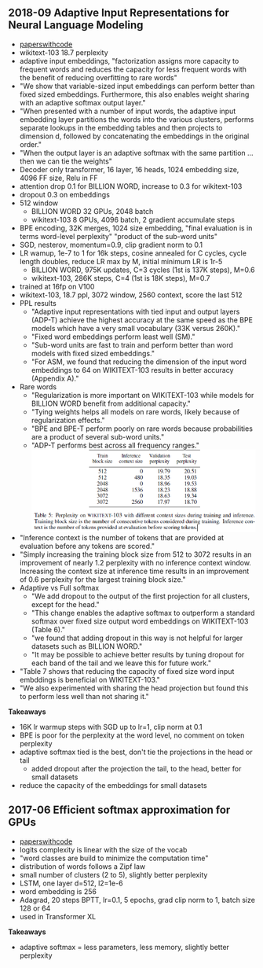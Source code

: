 
## 2018-09 Adaptive Input Representations for Neural Language Modeling
- [paperswithcode](https://paperswithcode.com/paper/adaptive-input-representations-for-neural)
- wikitext-103 18.7 perplexity
- adaptive input embeddings, "factorization assigns more capacity to frequent words and reduces the capacity for less frequent words with the benefit of reducing overfitting to rare words"
- "We show that variable-sized input embeddings can perform better than fixed sized embeddings. Furthermore, this also enables weight sharing with an adaptive softmax output layer."
- "When presented with a number of input words, the adaptive input embedding layer partitions the words into the various clusters, performs separate lookups in the embedding tables and then projects to dimension d, followed by concatenating the embeddings in the original order."
- "When the output layer is an adaptive softmax with the same partition ... then we can tie the weights"
- Decoder only transformer, 16 layer, 16 heads, 1024 embedding size, 4096 FF size, Relu in FF
- attention drop 0.1 for BILLION WORD, increase to 0.3 for wikitext-103
- dropout 0.3 on embeddings
- 512 window
    - BILLION WORD 32 GPUs, 2048 batch
    - wikitext-103 8 GPUs, 4096 batch, 2 gradient accumulate steps
- BPE encoding, 32K merges, 1024 size embedding, "final evaluation is in terms word-level perplexity" "product of the sub-word units"
- SGD, nesterov, momentum=0.9, clip gradient norm to 0.1
- LR wamup, 1e-7 to 1 for 16k steps, cosine annealed for C cycles, cycle length doubles, reduce LR max by M, initial minimum LR is 1r-5
    - BILLION WORD, 975K updates, C=3 cycles (1st is 137K steps), M=0.6
    - wikitext-103, 286K steps, C=4 (1st is 18K steps), M=0.7
- trained at 16fp on V100
- wikitext-103, 18.7 ppl, 3072 window, 2560 context, score the last 512
- PPL results
    - "Adaptive input representations with tied input and output layers (ADP-T) achieve the highest accuracy at the same speed as the BPE models which have a very small vocabulary (33K versus 260K)."
    - "Fixed word embeddings perform least well (SM)."
    - "Sub-word units are fast to train and perform better than word models with fixed sized embeddings."
    - "For ASM, we found that reducing the dimension of the input word embeddings to 64 on WIKITEXT-103 results in better accuracy (Appendix A)."
- Rare words
    - "Regularization is more important on WIKITEXT-103 while models for BILLION WORD benefit from additional capacity."
    - "Tying weights helps all models on rare words, likely because of regularization effects."
    - "BPE and BPE-T perform poorly on rare words because probabilities are a product of several sub-word units."
    - "ADP-T performs best across all frequency ranges."
![table 5](/figures/2018_09_Adaptive_Input_Representations_for_Neural_Language_Modeling_Table_5.png)
- "Inference context is the number of tokens that are provided at evaluation before any tokens are scored."
- "Simply increasing the training block size from 512 to 3072 results in an improvement of nearly 1.2 perplexity with no inference context window. Increasing the context size at inference time results in an improvement of 0.6 perplexity for the largest training block size."
- Adaptive vs Full softmax
    - "We add dropout to the output of the first projection for all clusters, except for the head."
    - "This change enables the adaptive softmax to outperform a standard softmax over fixed size output word embeddings on WIKITEXT-103 (Table 6)."
    - "we found that adding dropout in this way is not helpful for larger datasets such as BILLION WORD."
    - "It may be possible to achieve better results by tuning dropout for each band of the tail and we leave this for future work."
- "Table 7 shows that reducing the capacity of fixed size word input embddings is beneficial on WIKITEXT-103."
- "We also experimented with sharing the head projection but found this to perform less well than not sharing it."

**Takeaways**
- 16K lr warmup steps with SGD up to lr=1, clip norm at 0.1
- BPE is poor for the perplexity at the word level, no comment on token perplexity
- adaptive softmax tied is the best, don't tie the projections in the head or tail
    - added dropout after the projection the tail, to the head, better for small datasets
- reduce the capacity of the embeddings for small datasets


## 2017-06 Efficient softmax approximation for GPUs
- [paperswithcode](https://paperswithcode.com/paper/efficient-softmax-approximation-for-gpus)
- logits complexity is linear with the size of the vocab
- "word classes are build to minimize the computation time"
- distribution of words follows a Zipf law
- small number of clusters (2 to 5), slightly better perplexity
- LSTM, one layer d=512, l2=1e-6
- word embedding is 256
- Adagrad, 20 steps BPTT, lr=0.1, 5 epochs, grad clip norm to 1, batch size 128 or 64
- used in Transformer XL

**Takeaways**
- adaptive softmax = less parameters, less memory, slightly better perplexity
